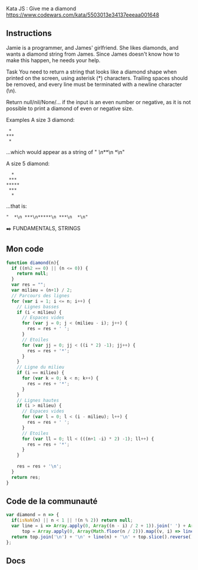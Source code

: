 Kata JS : Give me a diamond  https://www.codewars.com/kata/5503013e34137eeeaa001648

## Instructions
Jamie is a programmer, and James' girlfriend. She likes diamonds, and wants a diamond string from James. Since James doesn't know how to make this happen, he needs your help.

Task
You need to return a string that looks like a diamond shape when printed on the screen, using asterisk (*) characters. Trailing spaces should be removed, and every line must be terminated with a newline character (\n).

Return null/nil/None/... if the input is an even number or negative, as it is not possible to print a diamond of even or negative size.

Examples
A size 3 diamond:
```
 *
***
 *
```
...which would appear as a string of " *\n***\n *\n"

A size 5 diamond:
```
  *
 ***
*****
 ***
  *
```  
...that is:

```
"  *\n ***\n*****\n ***\n  *\n"
```
✒️ FUNDAMENTALS, STRINGS

## Mon code
```js
function diamond(n){
  if ((n%2 == 0) || (n <= 0)) {
    return null;
  }
  var res = "";
  var milieu = (n+1) / 2;
  // Parcours des lignes
  for (var i = 1; i <= n; i++) {
    // Lignes basses
    if (i < milieu) {
      // Espaces vides
      for (var j = 0; j < (milieu - i); j++) {
        res = res + ' ';
      }
      // Etoiles
      for (var jj = 0; jj < ((i * 2) -1); jj++) {
        res = res + '*';
      }
    }
    // Ligne du milieu
    if (i == milieu) {
      for (var k = 0; k < n; k++) {
        res = res + '*';
      }
    }
    // Lignes hautes
    if (i > milieu) {
      // Espaces vides
      for (var l = 0; l < (i - milieu); l++) {
        res = res + ' ';
      }
      // Etoiles
      for (var ll = 0; ll < (((n+1 -i) * 2) -1); ll++) {
        res = res + '*';
      }
    }
    
    res = res + '\n';
  }
  return res;
}
```

## Code de la communauté
```js
var diamond = n => {
  if(isNaN(n) || n < 1 || !(n % 2)) return null;
  var line = i => Array.apply(0, Array((n - i) / 2 + 1)).join(' ') + Array.apply(0, Array(i + 1)).join('*'),
      top = Array.apply(0, Array(Math.floor(n / 2))).map((v, i) => line(i * 2 + 1));
  return top.join('\n') + '\n' + line(n) + '\n' + top.slice().reverse().join('\n') + '\n';
};
```

## Docs
